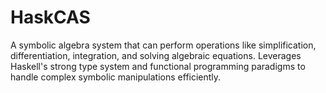 # HaskCAS
A symbolic algebra system that can perform operations like simplification, differentiation, integration, and solving algebraic equations. Leverages Haskell's strong type system and functional programming paradigms to handle complex symbolic manipulations efficiently.
